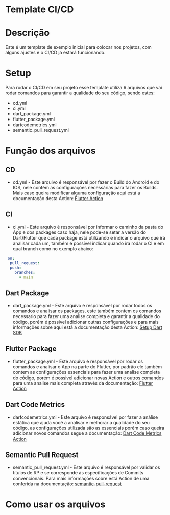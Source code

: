 # Template CI/CD

# Descrição
Este é um template de exemplo inicial para colocar nos projetos, com alguns ajustes e o CI/CD já estará funcionando.


# Setup
Para rodar o CI/CD em seu projeto esse template utiliza 6 arquivos que vai rodar comandos para garantir a qualidade do seu código, sendo estes:


* cd.yml
* ci.yml
* dart_package.yml
* flutter_package.yml
* dartcodemetrics.yml
* semantic_pull_request.yml


# Função dos arquivos
## CD
* cd.yml - Este arquivo é responsável por fazer o Build do Android e do IOS, nele contém as configurações necessárias para fazer os Builds. Mais caso queira modificar alguma configuração aqui está a documentação desta Action:
[Flutter Action](https://github.com/marketplace/actions/flutter-action)


## CI
* ci.yml - Este arquivo é responsável por informar o caminho da pasta do App e dos packages caso haja, nele pode-se setar a versão do Dart/Flutter que cada package está utilizando e indicar o arquivo que irá analisar cada um, também é possível indicar quando ira rodar o CI e em qual branch como no exemplo abaixo:
```yml
 on:
  pull_request:
  push:
    branches:
      - main
```


## Dart Package
* dart_package.yml - Este arquivo é responsável por rodar todos os comandos e analisar os packages, este também contem os comandos necessario para fazer uma analise completa e garantir a qualidade do código, porém é possivel adicionar outras configurações e para mais informações sobre aqui está a documentação desta Action: [Setup Dart SDK](https://github.com/marketplace/actions/setup-dart-sdk)


## Flutter Package
* flutter_package.yml - Este arquivo é responsável por rodar os comandos e analisar o App na parte do Flutter, por padrão ele também contem as configurações essenciais para fazer uma analise completa do código, porém é possivel adicionar novas Action e outros comandos para uma analise mais completa através da documentação: [Flutter Action](https://github.com/marketplace/actions/flutter-action)


## Dart Code Metrics
* dartcodemetrics.yml - Este arquivo é responsável por fazer a análise estática que ajuda você a analisar e melhorar a qualidade do seu código, as configurações utilizada são as essenciais porém caso queira adicionar novos comandos segue a documentação: [Dart Code Metrics Action](https://github.com/marketplace/actions/dart-code-metrics-action)


## Semantic Pull Request
* semantic_pull_request.yml - Este arquivo é responsável por validar os títulos de RP e se corresponde às especificações de Commits convencionais. Para mais informações sobre está Action de uma conferida na documentação: [semantic-pull-request](https://github.com/marketplace/actions/semantic-pull-request)


# Como usar os arquivos